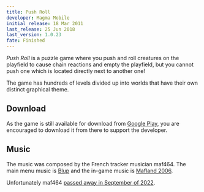 ```yaml
---
title: Push Roll
developer: Magma Mobile
initial_release: 18 Mar 2011
last_release: 25 Jun 2018
last_version: 1.0.23
fate: Finished
---
```


*Push Roll* is a puzzle game where you push and roll creatures on the playfield to cause chain reactions and empty the playfield, but you cannot push one which is located directly next to another one!

The game has hundreds of levels divided up into worlds that have their own distinct graphical theme.

## Download
As the game is still available for download from [Google Play](https://play.google.com/store/apps/details?id=com.magmamobile.game.pushroll), you are encouraged to download it from there to support the developer.

## Music
The music was composed by the French tracker musician maf464. The main menu music is [Blup](https://soundcloud.com/maf464/2006-blup) and the in-game music is [Mafland 2006](https://soundcloud.com/maf464/mafland).

Unfortunately maf464 [passed away in September of 2022](https://www.pouet.net/topic.php?which=12360&page=1).
